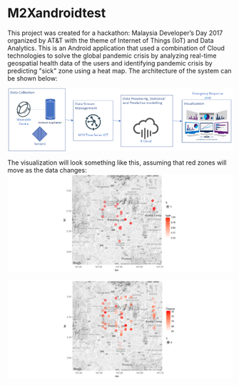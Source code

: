 # M2Xandroidtest
This project was created for a hackathon: Malaysia Developer’s Day 2017 organized by AT&T with the theme of Internet of Things (IoT) and Data Analytics. This is an Android application that used a combination of Cloud technologies to solve the global pandemic crisis by analyzing real-time geospatial health data of the users and identifying pandemic crisis by predicting "sick" zone using a heat map.
The architecture of the system can be shown below:


![alt tag](https://github.com/cman8564134/M2Xandroidtest/blob/master/MYDD2017.png)

The visualization will look something like this, assuming that red zones will move as the data changes:
![alt tag](https://github.com/cman8564134/M2Xandroidtest/blob/master/DemoImage.png)

![alt tag](https://github.com/cman8564134/M2Xandroidtest/blob/master/Temperature.png)
